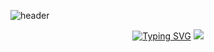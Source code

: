 ![header](https://capsule-render.vercel.app/api?type=waving&color=gradient&customColorList=10,11&height=300&section=header&text=yakcom&fontSize=80&fontAlignY=35&descAlignY=55&animation=fadeIn&desc=Ilya%20Miller&fontColor=c9d1d9)

<p align="center">
  <a href="https://git.io/typing-svg"><img src="https://readme-typing-svg.herokuapp.com?font=Fira+Code&size=50&duration=2000&pause=10000&color=A67635&center=true&vCenter=true&width=435&lines=Welcome+to+my+GitHub+profile" alt="Typing SVG" /></a>
  <img src="http://github-profile-summary-cards.vercel.app/api/cards/profile-details?username=yakcom&theme=github_dark" />
</p>



